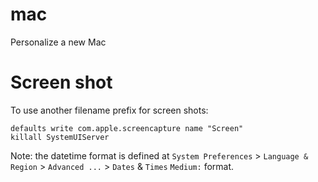# mac
Personalize a new Mac

# Screen shot
To use another filename prefix for screen shots:
```
defaults write com.apple.screencapture name "Screen"
killall SystemUIServer
```
Note: the datetime format is defined at `System Preferences` > `Language & Region` > `Advanced ...` > `Dates` & `Times` `Medium:` format.
